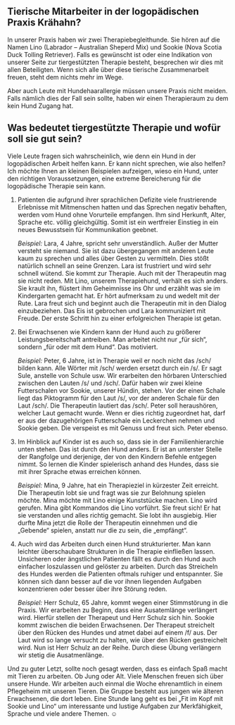 ## Tierische Mitarbeiter in der logopädischen Praxis Krähahn?
In unserer Praxis haben wir zwei Therapiebegleithunde. Sie hören auf die Namen Lino (Labrador – Australian Sheperd Mix) und Sookie (Nova Scotia Duck Tolling Retriever). Falls es gewünscht ist oder eine Indikation von unserer Seite zur tiergestützten Therapie besteht, besprechen wir dies mit allen Beteiligten. Wenn sich alle über diese tierische Zusammenarbeit freuen, steht dem nichts mehr im Wege.

Aber auch Leute mit Hundehaarallergie müssen unsere Praxis nicht meiden. Falls nämlich dies der Fall sein sollte, haben wir einen Therapieraum zu dem kein Hund Zugang hat.

## Was bedeutet tiergestützte Therapie und wofür soll sie gut sein?

Viele Leute fragen sich wahrscheinlich, wie denn ein Hund in der logopädischen Arbeit helfen kann. Er kann nicht sprechen, wie also helfen? Ich möchte Ihnen an kleinen Beispielen aufzeigen, wieso ein Hund, unter den richtigen Voraussetzungen, eine extreme Bereicherung für die logopädische Therapie sein kann.

1. Patienten die aufgrund ihrer sprachlichen Defizite viele frustrierende Erlebnisse mit Mitmenschen hatten und das Sprechen negativ behaften, werden vom Hund ohne Vorurteile empfangen. Ihm sind Herkunft, Alter, Sprache etc. völlig gleichgültig. Somit ist ein wertfreier Einstieg in ein neues Bewusstsein für Kommunikation geebnet.

   <em>Beispiel:</em> Lara, 4 Jahre, spricht sehr unverständlich. Außer der Mutter versteht sie niemand. Sie ist dazu übergegangen mit anderen Leute kaum zu sprechen und alles über Gesten zu vermitteln. Dies stößt natürlich schnell an seine Grenzen. Lara ist frustriert und wird sehr schnell wütend. Sie kommt zur Therapie. Auch mit der Therapeutin mag sie nicht reden. Mit Lino, unserem Therapiehund, verhält es sich anders. Sie krault ihn, flüstert ihm Geheimnisse ins Ohr und erzählt was sie im Kindergarten gemacht hat. Er hört aufmerksam zu und wedelt mit der Rute. Lara freut sich und beginnt auch die Therapeutin mit in den Dialog einzubeziehen.
Das Eis ist gebrochen und Lara kommuniziert mit Freude. Der erste Schritt hin zu einer erfolgreichen Therapie ist getan.

2.  Bei Erwachsenen wie Kindern kann der Hund auch zu größerer Leistungsbereitschaft antreiben. Man arbeitet nicht nur „für sich“, sondern „für oder mit dem Hund“. Das motiviert.
   
    <em>Beispiel:</em> Peter, 6 Jahre, ist in Therapie weil er noch nicht das /sch/ bilden kann. Alle Wörter mit /sch/ werden ersetzt durch ein /s/. Er sagt Sule, anstelle von Schule usw.
Wir erarbeiten den hörbaren Unterschied zwischen den Lauten /s/ und /sch/. Dafür haben wir zwei kleine Futterschalen vor Sookie, unserer Hündin, stehen. Vor der einen Schale liegt das Piktogramm für den Laut /s/, vor der anderen Schale für den Laut /sch/. Die Therapeutin lautiert das /sch/. Peter soll heraushören, welcher Laut gemacht wurde. Wenn er dies richtig zugeordnet hat, darf er aus der dazugehörigen Futterschale ein Leckerchen nehmen und Sookie geben. Die verspeist es mit Genuss und freut sich. Peter ebenso.

3.  Im Hinblick auf Kinder ist es auch so, dass sie in der Familienhierarchie unten stehen. Das ist durch den Hund anders. Er ist an unterster Stelle der Rangfolge und derjenige, der von den Kindern Befehle entgegen nimmt. So lernen die Kinder spielerisch anhand des Hundes, dass sie mit ihrer Sprache etwas erreichen können.

    <em>Beispiel:</em> Mina, 9 Jahre, hat ein Therapieziel in kürzester Zeit erreicht. Die Therapeutin lobt sie und fragt was sie zur Belohnung spielen möchte. Mina möchte mit Lino einige Kunststücke machen. Lino wird gerufen. Mina gibt Kommandos die Lino vorführt. Sie freut sich! Er hat sie verstanden und alles richtig gemacht. Sie lobt ihn ausgiebig. Hier durfte Mina jetzt die Rolle der Therapeutin einnehmen und die „Gebende“ spielen, anstatt nur die zu sein, die „empfängt“.

4.  Auch wird das Arbeiten durch einen Hund strukturierter. Man kann leichter überschaubare Strukturen in die Therapie einfließen lassen. Unsicheren oder ängstlichen Patienten fällt es durch den Hund auch einfacher loszulassen und gelöster zu arbeiten. Durch das Streicheln des Hundes werden die Patienten oftmals ruhiger und entspannter. Sie können sich dann besser auf die vor ihnen liegenden Aufgaben konzentrieren oder besser über ihre Störung reden.

    <em>Beispiel:</em> Herr Schulz, 65 Jahre, kommt wegen einer Stimmstörung in die Praxis. Wir erarbeiten zu Beginn, dass eine Ausatemlänge verlängert wird. Hierfür stellen der Therapeut und Herr Schulz sich hin. Sookie kommt zwischen die beiden Erwachsenen. Der Therapeut streichelt über den Rücken des Hundes und atmet dabei auf einem /f/ aus. Der Laut wird so lange versucht zu halten, wie über den Rücken gestreichelt wird. Nun ist Herr Schulz an der Reihe. Durch diese Übung verlängern wir stetig die Ausatmenlänge.


Und zu guter Letzt, sollte noch gesagt werden, dass es einfach Spaß macht mit Tieren zu arbeiten. Ob Jung oder Alt. Viele Menschen freuen sich über unsere Hunde. Wir arbeiten auch einmal die Woche ehrenamtlich in einem Pflegeheim mit unseren Tieren. Die Gruppe besteht aus jungen wie älteren Erwachsenen, die dort leben. Eine Stunde lang geht es bei „Fit im Kopf mit Sookie und Lino“ um interessante und lustige Aufgaben zur Merkfähigkeit, Sprache und viele andere Themen. ☺